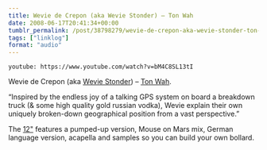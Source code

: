 ```yaml
---
title: Wevie de Crepon (aka Wevie Stonder) – Ton Wah
date: 2008-06-17T20:41:34+00:00
tumblr_permalink: /post/38798279/wevie-de-crepon-aka-wevie-stonder-ton-wah
tags: ["linklog"]
format: "audio"
---
```


`youtube: https://www.youtube.com/watch?v=bM4C8SL13tI`

Wevie de Crepon (aka [Wevie Stonder][2]) &#8211; [Ton Wah][1].

&ldquo;Inspired by the endless joy of a talking GPS system on board a breakdown truck (& some high quality gold russian vodka), Wevie explain their own uniquely broken-down geographical position from a vast perspective.&rdquo;

The [12"][3] features a pumped-up version, Mouse on Mars mix, German language version, acapella and samples so you can build your own bollard.

[1]: https://www.youtube.com/watch?v=bM4C8SL13tI
[2]: http://www.weviestonder.com/
[3]: http://www.sonig.com/ic/page/137/shop_cid/16/shop_pid/48/ton_wah.html
